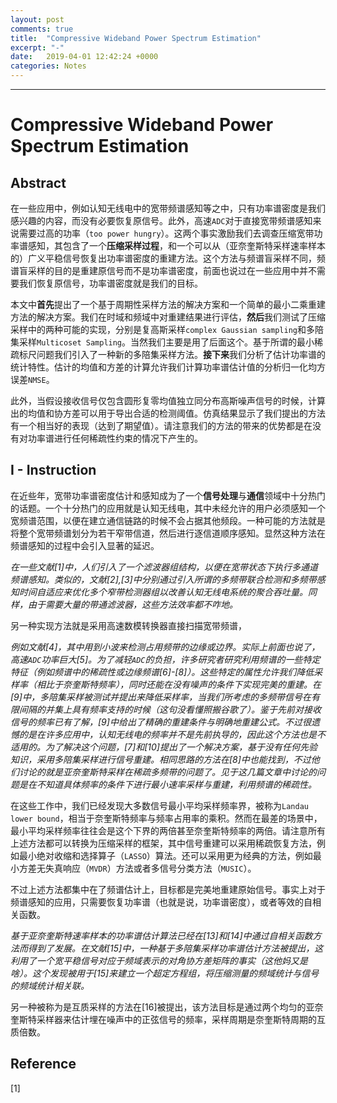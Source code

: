 ```yaml
---
layout: post
comments: true
title:  "Compressive Wideband Power Spectrum Estimation"
excerpt: "-"
date:   2019-04-01 12:42:24 +0000
categories: Notes
---
```


<script type="text/javascript"
  src="https://cdn.mathjax.org/mathjax/latest/MathJax.js?config=TeX-AMS-MML_HTMLorMML">
</script>
---


# Compressive Wideband Power Spectrum Estimation

## Abstract

在一些应用中，例如认知无线电中的宽带频谱感知等之中，只有功率谱密度是我们感兴趣的内容，而没有必要恢复原信号。此外，高速`ADC`对于直接宽带频谱感知来说需要过高的功率（`too power hungry`）。这两个事实激励我们去调查压缩宽带功率谱感知，其包含了一个**压缩采样过程**，和一个可以从（亚奈奎斯特采样速率样本的）广义平稳信号恢复出功率谱密度的重建方法。这个方法与频谱盲采样不同，频谱盲采样的目的是重建原信号而不是功率谱密度，前面也说过在一些应用中并不需要我们恢复原信号，功率谱密度就是我们的目标。

本文中**首先**提出了一个基于周期性采样方法的解决方案和一个简单的最小二乘重建方法的解决方案。我们在时域和频域中对重建结果进行评估，**然后**我们测试了压缩采样中的两种可能的实现，分别是复高斯采样`complex Gaussian sampling`和多陪集采样`Multicoset Sampling`。当然我们主要是用了后面这个。基于所谓的最小稀疏标尺问题我们引入了一种新的多陪集采样方法。**接下来**我们分析了估计功率谱的统计特性。估计的均值和方差的计算允许我们计算功率谱估计值的分析归一化均方误差`NMSE`。

此外，当假设接收信号仅包含圆形复零均值独立同分布高斯噪声信号的时候，计算出的均值和协方差可以用于导出合适的检测阈值。仿真结果显示了我们提出的方法有一个相当好的表现（达到了期望值）。请注意我们的方法的带来的优势都是在没有对功率谱进行任何稀疏性约束的情况下产生的。

## I - Instruction

在近些年，宽带功率谱密度估计和感知成为了一个**信号处理**与**通信**领域中十分热门的话题。一个十分热门的应用就是认知无线电，其中未经允许的用户必须感知一个宽频谱范围，以便在建立通信链路的时候不会占据其他频段。一种可能的方法就是将整个宽带频谱划分为若干窄带信道，然后进行逐信道顺序感知。显然这种方法在频谱感知的过程中会引入显著的延迟。

*在一些文献[1]中，人们引入了一个滤波器组结构，以便在宽带状态下执行多通道频谱感知。类似的，文献[2],[3]中分别通过引入所谓的多频带联合检测和多频带感知时间自适应来优化多个窄带检测器组以改善认知无线电系统的聚合吞吐量。同样，由于需要大量的带通滤波器，这些方法效率都不咋地。*

另一种实现方法就是采用高速数模转换器直接扫描宽带频谱，

*例如文献[4]，其中用到小波来检测占用频带的边缘或边界。实际上前面也说了，高速`ADC`功率巨大[5]。为了减轻`ADC`的负担，许多研究者研究利用频谱的一些特定特征（例如频谱中的稀疏性或边缘频谱[6]-[8]）。这些特定的属性允许我们降低采样率（相比于奈奎斯特频率），同时还能在没有噪声的条件下实现完美的重建。在[9]中，多陪集采样被测试并提出来降低采样率，当我们所考虑的多频带信号在有限间隔的并集上具有频率支持的时候（这句没看懂照搬谷歌了）。鉴于先前对接收信号的频率已有了解，[9]中给出了精确的重建条件与明确地重建公式。不过很遗憾的是在许多应用中，认知无线电的频率并不是先前执导的，因此这个方法也是不适用的。为了解决这个问题，[7]和[10]提出了一个解决方案，基于没有任何先验知识，采用多陪集采样进行信号重建。相同思路的方法在[8]中也能找到，不过他们讨论的就是亚奈奎斯特采样在稀疏多频带的问题了。见于这几篇文章中讨论的问题是在不知道具体频率的条件下进行最小速率采样与重建，利用频谱的稀疏性。*

在这些工作中，我们已经发现大多数信号最小平均采样频率界，被称为`Landau lower bound`，相当于奈奎斯特频率与频率占用率的乘积。然而在最差的场景中，最小平均采样频率往往会是这个下界的两倍甚至奈奎斯特频率的两倍。请注意所有上述方法都可以转换为压缩采样的框架，其中信号重建可以采用稀疏恢复方法，例如最小绝对收缩和选择算子（`LASSO`）算法。还可以采用更为经典的方法，例如最小方差无失真响应（`MVDR`）方法或者多信号分类方法（`MUSIC`）。

不过上述方法都集中在了频谱估计上，目标都是完美地重建原始信号。事实上对于频谱感知的应用，只需要恢复功率谱（也就是说，功率谱密度），或者等效的自相关函数。

*基于亚奈奎斯特速率样本的功率谱估计算法已经在[13]和[14]中通过自相关函数方法而得到了发展。在文献[15]中，一种基于多陪集采样功率谱估计方法被提出，这利用了一个宽平稳信号对应于频域表示的对角协方差矩阵的事实（这他妈又是啥）。这个发现被用于[15]来建立一个超定方程组，将压缩测量的频域统计与信号的频域统计相关联。*

另一种被称为是互质采样的方法在[16]被提出，该方法目标是通过两个均匀的亚奈奎斯特采样器来估计埋在噪声中的正弦信号的频率，采样周期是奈奎斯特周期的互质倍数。



## Reference

[1] 